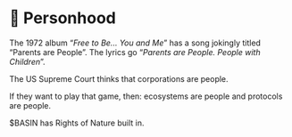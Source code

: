 # 👯 Personhood

The 1972 album “_Free to Be... You and Me_” has a song jokingly titled “Parents are People”.  The lyrics go “_Parents are People.  People with Children_”.&#x20;

The US Supreme Court thinks that corporations are people.

If they want to play that game, then:  ecosystems are people and protocols are people.

$BASIN has Rights of Nature built in.&#x20;
